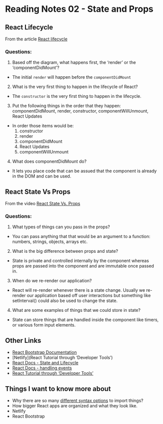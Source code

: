 # Reading Notes 02 - State and Props


## React Lifecycle

From the article [React lifecycle](https://medium.com/@joshuablankenshipnola/react-component-lifecycle-events-cb77e670a093)

### Questions:

1. Based off the diagram, what happens first, the ‘render’ or the ‘componentDidMount’?
  - The initial `render` will happen before the `componentDidMount`
2. What is the very first thing to happen in the lifecycle of React?
  - The `constructor` is the very first thing to happen in the lifecycle.
3. Put the following things in the order that they happen: componentDidMount, render, constructor, componentWillUnmount, React Updates
  - In order those items would be:
    1. constructor
    2. render
    3. componentDidMount
    4. React Updates
    5. componentWillUnmount
4. What does componentDidMount do?
  - It lets you place code that can be assued that the component is already in the DOM and can be used.


## React State Vs Props

From the video [React State Vs. Props](https://www.youtube.com/watch?v=IYvD9oBCuJI)

### Questions:


1. What types of things can you pass in the props?
  - You can pass anything that that would be an argument to a function: numbers, strings, objects, arrays etc.
2. What is the big difference between props and state?
  - State is private and controlled internally by the component whereas props are passed into the component and are immutable once passed in.
3. When do we re-render our application?
  - React will re-render whenever there is a state change. Usually we re-render our application based off user interactions but something like setInterval() could also be used to change the state.
4. What are some examples of things that we could store in state?
  - State can store things that are handled inside the component like timers, or various form input elements.

## Other Links

- [React Bootstrap Documentation](https://react-bootstrap.github.io/)
- [Netlify](React Tutorial through ‘Developer Tools’)
- [React Docs - State and Lifecycle](https://reactjs.org/docs/state-and-lifecycle.html)
- [React Docs - handling events](https://reactjs.org/docs/handling-events.html)
- [React Tutorial through ‘Developer Tools’](https://reactjs.org/tutorial/tutorial.html)

## Things I want to know more about

- Why there are so many [different syntax options](https://developer.mozilla.org/en-US/docs/Web/JavaScript/Reference/Statements/import?retiredLocale=pt-PT) to import things?
- How bigger React apps are organized and what they look like.
- Netlify
- React Bootstrap
